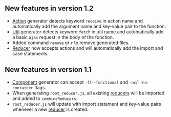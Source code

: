 ## New features in version 1.2
- [Action](action.md) generator detects keyword `receive` in action name and automatically add the argument name and key-value pair to the function.
- [Util](util.md) generator detects keyword `fetch` in util name and automatically add a basic `ajax` request in the body of the function.
- Added command `remove` or `r` to remove generated files.
- [Reducer](reducer.md) now accepts actions and will automatically add the import and case statements.

## New features in version 1.1
- [Component](component.md) generator can accept `-f`/`--functional` and `-nc`/`--no-container` flags.
- When generating `root_reducer.js`, all existing [reducers](reducer.md) will be imported and added to `combineReducers`.
- `root_reducer.js` will update with import statement and key-value pairs whenever a new [reducer](reducer.md) is created.
